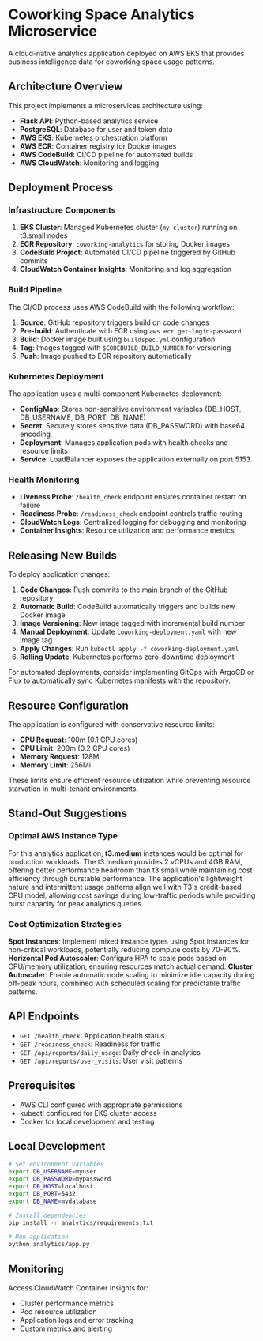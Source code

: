 # Coworking Space Analytics Microservice

A cloud-native analytics application deployed on AWS EKS that provides business intelligence data for coworking space usage patterns.

## Architecture Overview

This project implements a microservices architecture using:
- **Flask API**: Python-based analytics service
- **PostgreSQL**: Database for user and token data
- **AWS EKS**: Kubernetes orchestration platform
- **AWS ECR**: Container registry for Docker images
- **AWS CodeBuild**: CI/CD pipeline for automated builds
- **AWS CloudWatch**: Monitoring and logging

## Deployment Process

### Infrastructure Components

1. **EKS Cluster**: Managed Kubernetes cluster (`my-cluster`) running on t3.small nodes
2. **ECR Repository**: `coworking-analytics` for storing Docker images
3. **CodeBuild Project**: Automated CI/CD pipeline triggered by GitHub commits
4. **CloudWatch Container Insights**: Monitoring and log aggregation

### Build Pipeline

The CI/CD process uses AWS CodeBuild with the following workflow:

1. **Source**: GitHub repository triggers build on code changes
2. **Pre-build**: Authenticate with ECR using `aws ecr get-login-password`
3. **Build**: Docker image built using `buildspec.yml` configuration
4. **Tag**: Images tagged with `$CODEBUILD_BUILD_NUMBER` for versioning
5. **Push**: Image pushed to ECR repository automatically

### Kubernetes Deployment

The application uses a multi-component Kubernetes deployment:

- **ConfigMap**: Stores non-sensitive environment variables (DB_HOST, DB_USERNAME, DB_PORT, DB_NAME)
- **Secret**: Securely stores sensitive data (DB_PASSWORD) with base64 encoding
- **Deployment**: Manages application pods with health checks and resource limits
- **Service**: LoadBalancer exposes the application externally on port 5153

### Health Monitoring

- **Liveness Probe**: `/health_check` endpoint ensures container restart on failure
- **Readiness Probe**: `/readiness_check` endpoint controls traffic routing
- **CloudWatch Logs**: Centralized logging for debugging and monitoring
- **Container Insights**: Resource utilization and performance metrics

## Releasing New Builds

To deploy application changes:

1. **Code Changes**: Push commits to the main branch of the GitHub repository
2. **Automatic Build**: CodeBuild automatically triggers and builds new Docker image
3. **Image Versioning**: New image tagged with incremental build number
4. **Manual Deployment**: Update `coworking-deployment.yaml` with new image tag
5. **Apply Changes**: Run `kubectl apply -f coworking-deployment.yaml`
6. **Rolling Update**: Kubernetes performs zero-downtime deployment

For automated deployments, consider implementing GitOps with ArgoCD or Flux to automatically sync Kubernetes manifests with the repository.

## Resource Configuration

The application is configured with conservative resource limits:
- **CPU Request**: 100m (0.1 CPU cores)
- **CPU Limit**: 200m (0.2 CPU cores)  
- **Memory Request**: 128Mi
- **Memory Limit**: 256Mi

These limits ensure efficient resource utilization while preventing resource starvation in multi-tenant environments.

## Stand-Out Suggestions

### Optimal AWS Instance Type

For this analytics application, **t3.medium** instances would be optimal for production workloads. The t3.medium provides 2 vCPUs and 4GB RAM, offering better performance headroom than t3.small while maintaining cost efficiency through burstable performance. The application's lightweight nature and intermittent usage patterns align well with T3's credit-based CPU model, allowing cost savings during low-traffic periods while providing burst capacity for peak analytics queries.

### Cost Optimization Strategies

**Spot Instances**: Implement mixed instance types using Spot instances for non-critical workloads, potentially reducing compute costs by 70-90%. **Horizontal Pod Autoscaler**: Configure HPA to scale pods based on CPU/memory utilization, ensuring resources match actual demand. **Cluster Autoscaler**: Enable automatic node scaling to minimize idle capacity during off-peak hours, combined with scheduled scaling for predictable traffic patterns.

## API Endpoints

- `GET /health_check`: Application health status
- `GET /readiness_check`: Readiness for traffic
- `GET /api/reports/daily_usage`: Daily check-in analytics
- `GET /api/reports/user_visits`: User visit patterns

## Prerequisites

- AWS CLI configured with appropriate permissions
- kubectl configured for EKS cluster access
- Docker for local development and testing

## Local Development

```bash
# Set environment variables
export DB_USERNAME=myuser
export DB_PASSWORD=mypassword
export DB_HOST=localhost
export DB_PORT=5432
export DB_NAME=mydatabase

# Install dependencies
pip install -r analytics/requirements.txt

# Run application
python analytics/app.py
```

## Monitoring

Access CloudWatch Container Insights for:
- Cluster performance metrics
- Pod resource utilization
- Application logs and error tracking
- Custom metrics and alerting